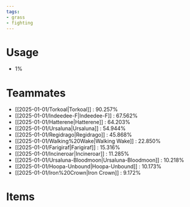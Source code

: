 ```yaml
---
tags:
- grass
- fighting
---
```

# Usage
- 1%
# Teammates
- [[2025-01-01/Torkoal|Torkoal]] : 90.257%
- [[2025-01-01/Indeedee-F|Indeedee-F]] : 67.562%
- [[2025-01-01/Hatterene|Hatterene]] : 64.203%
- [[2025-01-01/Ursaluna|Ursaluna]] : 54.944%
- [[2025-01-01/Regidrago|Regidrago]] : 45.868%
- [[2025-01-01/Walking%20Wake|Walking Wake]] : 22.850%
- [[2025-01-01/Farigiraf|Farigiraf]] : 15.316%
- [[2025-01-01/Incineroar|Incineroar]] : 11.285%
- [[2025-01-01/Ursaluna-Bloodmoon|Ursaluna-Bloodmoon]] : 10.218%
- [[2025-01-01/Hoopa-Unbound|Hoopa-Unbound]] : 10.173%
- [[2025-01-01/Iron%20Crown|Iron Crown]] : 9.172%
# Items